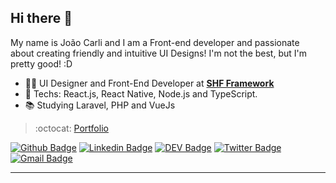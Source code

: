 ## Hi there 👋

My name is João Carli and I am a Front-end developer and passionate about creating friendly and intuitive UI Designs! I'm not the best, but I'm pretty good! :D

- :office_worker: UI Designer and Front-End Developer at [**SHF Framework**](https://github.com/fl4m3x/shf)
- :blue_heart: Techs: React.js, React Native, Node.js and TypeScript.
- :books: Studying Laravel, PHP and VueJs

> :octocat: [Portfolio](https://insanitydev.netlify.app/)

[![Github Badge](https://img.shields.io/badge/-Github-000?style=flat-square&logo=Github&logoColor=white&link=https://github.com/fl4m3x)](https://github.com/fl4m3x)
[![Linkedin Badge](https://img.shields.io/badge/-LinkedIn-blue?style=flat-square&logo=Linkedin&logoColor=white&link=https://www.linkedin.com/in/jo%C3%A3o-paulo-nunes-de-carli-8bb05a123/)](https://www.linkedin.com/in/jo%C3%A3o-paulo-nunes-de-carli-8bb05a123/)
[![DEV Badge](https://img.shields.io/badge/-DEV.to-000?style=flat-square&logo=dev.to&logoColor=white&link=https://dev.to/fl4m3x)](https://dev.to/fl4m3x)
[![Twitter Badge](https://img.shields.io/badge/-Twitter-1ca0f1?style=flat-square&labelColor=1ca0f1&logo=twitter&logoColor=white&link=https://twitter.com/JaoHe4rt)](https://twitter.com/JaoHe4rt)
[![Gmail Badge](https://img.shields.io/badge/-Gmail-c14438?style=flat-square&logo=Gmail&logoColor=white&link=mailto:thorlief.1@gmail.com)](mailto:thorlief.1@gmail.com)



---
